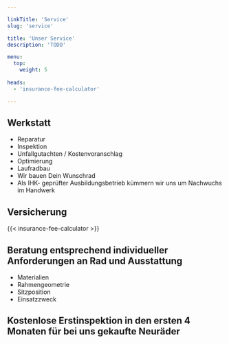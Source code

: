 ```yaml
---

linkTitle: 'Service'
slug: 'service'

title: 'Unser Service' 
description: 'TODO'

menu:
  top:
    weight: 5
    
heads:
  - 'insurance-fee-calculator'

---
```



## Werkstatt

+   Reparatur
+   Inspektion
+   Unfallgutachten / Kostenvoranschlag
+   Optimierung
+   Laufradbau
+   Wir bauen Dein Wunschrad
+   Als IHK- geprüfter Ausbildungsbetrieb kümmern wir uns um Nachwuchs im Handwerk


## Versicherung

{{< insurance-fee-calculator >}}


## Beratung entsprechend individueller Anforderungen an Rad und Ausstattung

+   Materialien
+   Rahmengeometrie
+   Sitzposition
+   Einsatzzweck


## Kostenlose Erstinspektion in den ersten 4 Monaten für bei uns gekaufte Neuräder
